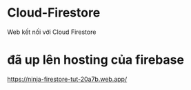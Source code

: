 # Cloud-Firestore
Web kết nối với Cloud Firestore
# đã up lên hosting của firebase
https://ninja-firestore-tut-20a7b.web.app/
